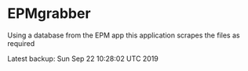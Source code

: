 # EPMgrabber
Using a database from the EPM app this application scrapes the files as required


Latest backup: Sun Sep 22 10:28:02 UTC 2019
